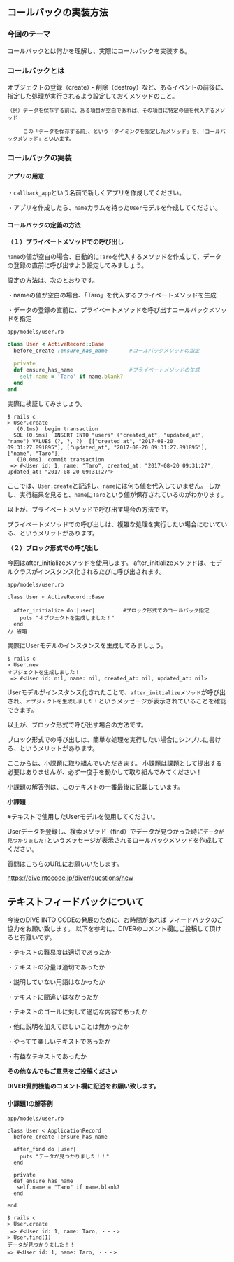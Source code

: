 ## コールバックの実装方法

### 今回のテーマ
コールバックとは何かを理解し、実際にコールバックを実装する。


### コールバックとは
オブジェクトの登録（create）・削除（destroy）など、あるイベントの前後に、指定した処理が実行されるよう設定しておくメソッドのこと。

```
（例）データを保存する前に、ある項目が空白であれば、その項目に特定の値を代入するメソッド

     この「データを保存する前」、という「タイミングを指定したメソッド」を、「コールバックメソッド」といいます。
```

### コールバックの実装


#### アプリの用意
・`callback_app`という名前で新しくアプリを作成してください。

・アプリを作成したら、`name`カラムを持った`User`モデルを作成してください。

#### コールバックの定義の方法

**（１）プライベートメソッドでの呼び出し**

`name`の値が空白の場合、自動的に`Taro`を代入するメソッドを作成して、データの登録の直前に呼び出すよう設定してみましょう。

設定の方法は、次のとおりです。

・nameの値が空白の場合、「Taro」を代入するプライベートメソッドを生成

・データの登録の直前に、プライベートメソッドを呼び出すコールバックメソッドを指定

`app/models/user.rb`

```rb
class User < ActiveRecord::Base
  before_create :ensure_has_name       #コールバックメソッドの指定

  private
  def ensure_has_name                  #プライベートメソッドの生成
    self.name = 'Taro' if name.blank?
  end
end
```

実際に検証してみましょう。

```
$ rails c
> User.create
   (0.1ms)  begin transaction
  SQL (0.5ms)  INSERT INTO "users" ("created_at", "updated_at", "name") VALUES (?, ?, ?)  [["created_at", "2017-08-20 09:31:27.891895"], ["updated_at", "2017-08-20 09:31:27.891895"], ["name", "Taro"]]
   (10.0ms)  commit transaction
 => #<User id: 1, name: "Taro", created_at: "2017-08-20 09:31:27", updated_at: "2017-08-20 09:31:27">
```

ここでは、`User.create`と記述し、`name`には何も値を代入していません。
しかし、実行結果を見ると、`name`に`Taro`という値が保存されているのがわかります。

以上が、プライベートメソッドで呼び出す場合の方法です。

プライベートメソッドでの呼び出しは、複雑な処理を実行したい場合にむいている、というメリットがあります。


**（２）ブロック形式での呼び出し**

今回はafter_initializeメソッドを使用します。
after_initializeメソッドは、モデルクラスがインスタンス化されるたびに呼び出されます。

`app/models/user.rb`

```
class User < ActiveRecord::Base

  after_initialize do |user|         #ブロック形式でのコールバック指定
    puts "オブジェクトを生成しました！"
  end
// 省略
```

実際にUserモデルのインスタンスを生成してみましょう。

```
$ rails c
> User.new
オブジェクトを生成しました！
 => #<User id: nil, name: nil, created_at: nil, updated_at: nil>
```

Userモデルがインスタンス化されたことで、`after_initializeメソッド`が呼び出され、`オブジェクトを生成しました！`というメッセージが表示されていることを確認できます。

以上が、ブロック形式で呼び出す場合の方法です。

ブロック形式での呼び出しは、簡単な処理を実行したい場合にシンプルに書ける、というメリットがあります。


ここからは、小課題に取り組んでいただきます。
小課題は課題として提出する必要はありませんが、必ず一度手を動かして取り組んでみてください！

小課題の解答例は、このテキストの一番最後に記載しています。


**小課題**

※テキストで使用したUserモデルを使用してください。

Userデータを登録し、検索メソッド（find）でデータが見つかった時に`データが見つかりました!`というメッセージが表示されるロールバックメソッドを作成してください。


質問はこちらのURLにお願いいたします。

https://diveintocode.jp/diver/questions/new

## テキストフィードバックについて

今後のDIVE INTO CODEの発展のために、お時間があれば
フィードバックのご協力をお願い致します。
以下を参考に、DIVERのコメント欄にご投稿して頂けると有難いです。

・テキストの難易度は適切であったか

・テキストの分量は適切であったか

・説明していない用語はなかったか

・テキストに間違いはなかったか

・テキストのゴールに対して適切な内容であったか

・他に説明を加えてほしいことは無かったか

・やってて楽しいテキストであったか

・有益なテキストであったか

**その他なんでもご意見をご投稿ください**

**DIVER質問機能のコメント欄に記述をお願い致します。**

#### 小課題1の解答例

`app/models/user.rb`
```
class User < ApplicationRecord
  before_create :ensure_has_name

  after_find do |user|
    puts "データが見つかりました！！"
  end

  private
  def ensure_has_name
   self.name = "Taro" if name.blank?
  end

end
```

```
$ rails c
> User.create
 => #<User id: 1, name: Taro, ・・・>
> User.find(1)
データが見つかりました！！
=> #<User id: 1, name: Taro, ・・・>
```
